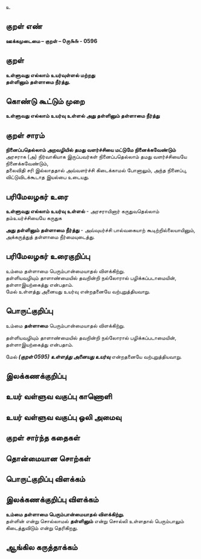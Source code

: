 உ

## குறள் எண் 

**ஊக்கமுடைமை – குறள் – 0ரு௯௬ - 0596**  

## குறள் 

**உள்ளுவது எல்லாம் உயர்வுள்ளல் மற்றது  
தள்ளினும் தள்ளாமை நீர்த்து.**  

## கொண்டு கூட்டும் முறை

**உள்ளுவது எல்லாம் உயர்வு உள்ளல் அது தள்ளினும் தள்ளாமை நீர்த்து**

## குறள் சாரம் 

**நினைப்பதெல்லாம் அறவழியில் தமது வளர்ச்சியை மட்டுமே நினைக்கவேண்டும்**  
அரசராக (அ) நிர்வாகியாக இருப்பவர்கள் நினைப்பதெல்லாம் தமது வளர்ச்சியையே நினைக்கவேண்டும்,  
தலைவிதி சரி இல்லாததால் அவ்வளர்ச்சி கிடைக்காமல் போனாலும், அந்த நினைப்பு, விட்டுவிடக்கூடாத இயல்பை உடையது.  

## பரிமேலழகர் உரை

**உள்ளுவது எல்லாம் உயர்வு உள்ளல்** - அரசராயினார் கருதுவதெல்லாம் தம்உயர்ச்சியையே கருதுக  

**அது தள்ளினும் தள்ளாமை நீர்த்து** - அவ்வுயர்ச்சி பால்வகையாற் கூடிற்றில்லையாயினும், அக்கருத்துத் தள்ளாமை நீர்மையுடைத்து.  

## பரிமேலழகர் உரைகுறிப்பு   

உம்மை தள்ளாமை பெரும்பான்மையாதல் விளக்கிற்று.  
தள்ளியவழியும் தாளாண்மையில் தவறின்றி நல்லோரால் பழிக்கப்படாமையின், தள்ளாஇயற்கைத்து என்பதாம்.  
மேல் உள்ளத்து அனையது உயர்வு என்றதனையே வற்புறுத்தியவாறு.  

## பொருட்குறிப்பு 

உம்மை **தள்ளாமை** பெரும்பான்மையாதல் விளக்கிற்று.  

தள்ளியவழியும் தாளாண்மையில் தவறின்றி நல்லோரால் பழிக்கப்படாமையின், தள்ளாஇயற்கைத்து என்பதாம்.  

மேல் _**(குறள் 0595) உள்ளத்து அனையது உயர்வு**_ என்றதனையே வற்புறுத்தியவாறு.    

## இலக்கணக்குறிப்பு  


## உயர் வள்ளுவ வகுப்பு காணொளி


## உயர் வள்ளுவ வகுப்பு ஒலி அமைவு 

 
## குறள் சார்ந்த கதைகள் 


## தொன்மையான சொற்கள்


## பொருட்குறிப்பு விளக்கம்


## இலக்கணக்குறிப்பு விளக்கம்

**உம்மை தள்ளாமை பெரும்பான்மையாதல் விளக்கிற்று.**    
தள்ளின் என்று சொல்லாமல் **தள்ளினும்** என்று சொல்லி உள்ளதால் பெரும்பாலும் கிடைத்துவிடும் என்று தெரிகிறது.  

## ஆங்கில கருத்தாக்கம் 


